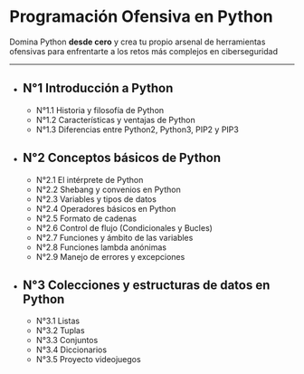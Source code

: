 # Programación Ofensiva en Python

Domina Python **desde cero** y crea tu propio arsenal de herramientas ofensivas para enfrentarte a los retos más complejos en ciberseguridad

---
- ## N°1 Introducción a Python
	- N°1.1 Historia y filosofía de Python
	- N°1.2 Características y ventajas de Python
	- N°1.3 Diferencias entre Python2, Python3, PIP2 y PIP3
- ## N°2 Conceptos básicos de Python
	- N°2.1 El intérprete de Python 
	- N°2.2 Shebang y convenios en Python
	- N°2.3 Variables y tipos de datos
	- N°2.4 Operadores básicos en Python
	- N°2.5 Formato de cadenas
	- N°2.6 Control de flujo (Condicionales y Bucles)
	- N°2.7 Funciones y ámbito de las variables
	- N°2.8 Funciones lambda anónimas
	- N°2.9 Manejo de errores y excepciones
- ## N°3 Colecciones y estructuras de datos en Python
	- N°3.1 Listas
	- N°3.2 Tuplas
	- N°3.3 Conjuntos
	- N°3.4 Diccionarios
	- N°3.5 Proyecto videojuegos
